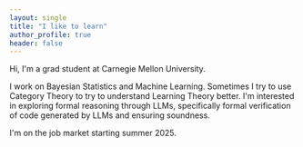 ```yaml
---
layout: single 
title: "I like to learn"
author_profile: true
header: false
--- 
```


Hi, I'm a grad student at Carnegie Mellon University. 

I work on Bayesian Statistics and Machine Learning. Sometimes I try to use Category Theory to try to understand Learning Theory better. I'm interested in exploring formal reasoning through LLMs, specifically formal verification of code generated by LLMs and ensuring soundness. 

I'm on the job market starting summer 2025. 

